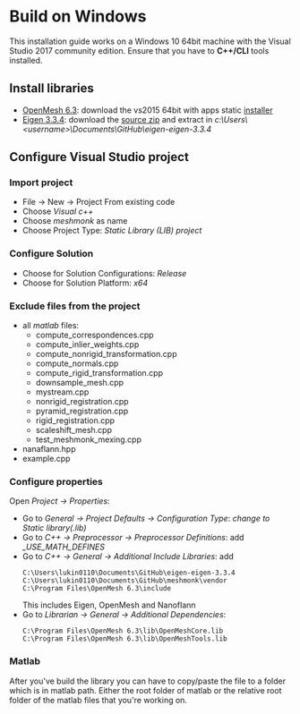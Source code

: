 # Build on Windows

This installation guide works on a Windows 10 64bit machine with the
Visual Studio 2017 community edition. Ensure that you have to
**C++/CLI** tools installed.

## Install libraries

* [OpenMesh 6.3](http://openmesh.org/download/): download the vs2015 64bit with apps static [installer](http://www.openmesh.org/media/Releases/6.3/OpenMesh-6.3-VS2015-64-Bit.exe)
* [Eigen 3.3.4](http://eigen.tuxfamily.org): download the [source zip](http://bitbucket.org/eigen/eigen/get/3.3.4.zip) and extract in *c:\Users\\\<username\>\Documents\GitHub\eigen-eigen-3.3.4*

## Configure Visual Studio project

### Import project
* File -> New -> Project From existing code
* Choose *Visual c++*
* Choose *meshmonk* as name
* Choose Project Type: *Static Library (LIB) project*

### Configure Solution
* Choose for Solution Configurations: *Release*
* Choose for Solution Platform: *x64*

### Exclude files from the project

* all *matlab* files:
  * compute_correspondences.cpp
  * compute_inlier_weights.cpp
  * compute_nonrigid_transformation.cpp
  * compute_normals.cpp
  * compute_rigid_transformation.cpp
  * downsample_mesh.cpp
  * mystream.cpp
  * nonrigid_registration.cpp
  * pyramid_registration.cpp
  * rigid_registration.cpp
  * scaleshift_mesh.cpp
  * test_meshmonk_mexing.cpp
* nanaflann.hpp
* example.cpp

### Configure properties

Open *Project -> Properties*:

* Go to *General -> Project Defaults -> Configuration Type*: *change to Static library(.lib)*
* Go to *C++ -> Preprocessor -> Preprocessor Definitions*: add *_USE_MATH_DEFINES*
* Go to *C++ -> General -> Additional Include Libraries*: add
    ```
    C:\Users\lukin0110\Documents\GitHub\eigen-eigen-3.3.4
    C:\Users\lukin0110\Documents\GitHub\meshmonk\vendor
    C:\Program Files\OpenMesh 6.3\include
    ```
    This includes Eigen, OpenMesh and Nanoflann
* Go to *Librarian -> General -> Additional Dependencies*:
    ```
    C:\Program Files\OpenMesh 6.3\lib\OpenMeshCore.lib
    C:\Program Files\OpenMesh 6.3\lib\OpenMeshTools.lib
    ```

### Matlab

After you've build the library you can have to copy/paste the file to
a folder which is in matlab path. Either the root folder of matlab or
the relative root folder of the matlab files that you're working on.
